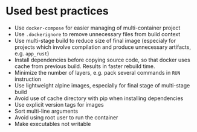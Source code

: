 # Used best practices

* Use `docker-compose` for easier managing of multi-container project
* Use `.dockerignore` to remove unnecessary files from build context
* Use multi-stage build to reduce size of final image
 (especialy for projects which involve compilation
 and produce unnecessary artifacts, e.g. `app_rust`)
* Install dependencies before copying source code,
 so that docker uses cache from previous build. Results in faster rebuild time.
* Minimize the number of layers, e.g. pack several commands in `RUN` instruction
* Use lightweight alpine images, especially for final stage of multi-stage build
* Avoid use of cache directory with pip when installing dependencies
* Use explicit version tags for images
* Sort multi-line arguments
* Avoid using root user to run the container
* Make executables not writable
